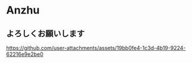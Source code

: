 # Anzhu
## よろしくお願いします

https://github.com/user-attachments/assets/19bb0fe4-1c3d-4b19-9224-62216e9e2be0


